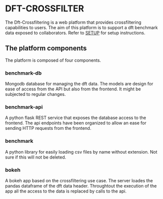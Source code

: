 # DFT-CROSSFILTER

The Dft-Crossfiltering is a web platform that provides crossfiltering capabilities to users.
The aim of this platform is to support a dft benchmark data exposed to collaborators.
Refer to [SETUP](SETUP.md) for setup instructions.

## The platform components

The platform is composed of four components.

### benchmark-db

Mongodb database for managing the dft data.
The models are design for ease of access from the API but also from the frontend.
It might be subjected to regular changes.

### benchmark-api

A python flask REST service that exposes the database access to the frontend.
The api endpoints have been organized to allow an ease for sending HTTP requests from
the frontend.

### benchmark

A python library for easily loading csv files by name without extension.
Not sure if this will not be deleted.

### bokeh

A bokeh app based on the crossfiltering use case.
The server loades the pandas dataframe of the dft data header.
Throughtout the execution of the app all the access to the data is replaced by calls to
the api.
